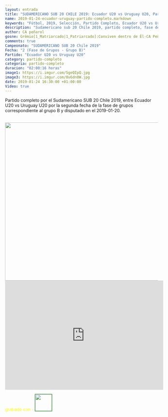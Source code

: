 ```yaml
---
layout: entrada
title: "SUDAMERICANO SUB 20 CHILE 2019: Ecuador U20 vs Uruguay U20, Partido Completo, 2019-01-20"
name: 2019-01-24-ecuador-uruguay-partido-completo.markdown
keywords: "Fútbol, 2019, Selección, Partido Completo, Ecuador U20 vs Uruguay U20, video"
description: "Sudamericano sub 20 Chile 2019, partido completo, fase de grupos, grupo B, Ecuador U20 vs Uruguay U20"
author: CA peñarol
gosne: Grêmio[1_Matriarcado|1_Patriarcado]:Conviven dentro de Êl-CA Peñarol
comments: true
Campeonato: "SUDAMERICANO SUB 20 Chile 2019"
Fecha: "2 (Fase de Grupos - Grupo B)"
Partido: "Ecuador U20 vs Uruguay U20"
category: partido-completo
categoria: partido-completo
duracion: "02:00:16 horas"
image1: https://i.imgur.com/5geQIpQ.jpg
image3: https://i.imgur.com/0v6dn0W.jpg
date: 2019-01-24 16:30:00 +01:00:00
Video: true
---
```


Partido completo por el Sudamericano SUB 20 Chile 2019, entre Ecuador U20 vs Uruguay U20 por la segunda fecha de la fase de grupos correspondiente al grupo B y disputado en el 2019-01-20.

<br>

<img src="{{ page.image3 }}" width="521px">

<br>

<iframe width="521" height="360" src="https://www.youtube.com/embed/1-ikKWNsLrk" frameborder="0" allow="accelerometer; autoplay; encrypted-media; gyroscope; picture-in-picture" allowfullscreen></iframe>

<br>

<span style="color:yellow;">grabado con - </span> <a href="http://ffmpeg.org"><img src="{{ site.url }}/images/ffmpeg.png" width="55" style="border:1px solid green;"></a>
